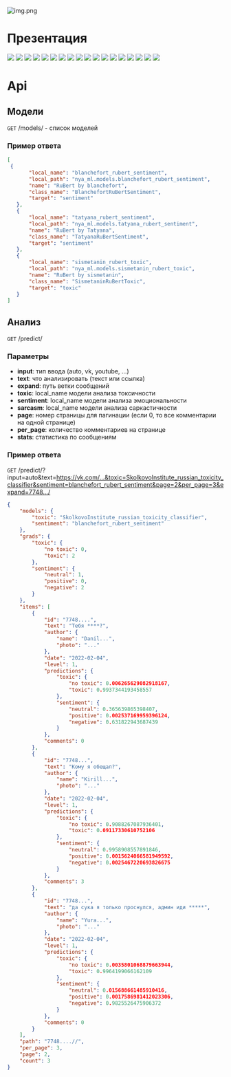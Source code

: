 [//]: # (![]&#40;nya_app/nya_vue/public/logo.png&#41;)
![img.png](img.png)
# Презентация
![](res/Nyaural%20Nyatworks%202.1/Nyaural%20Nyatworks%202.1-01.jpg)
![](res/Nyaural%20Nyatworks%202.1/Nyaural%20Nyatworks%202.1-02.jpg)
![](res/Nyaural%20Nyatworks%202.1/Nyaural%20Nyatworks%202.1-03.jpg)
![](res/Nyaural%20Nyatworks%202.1/Nyaural%20Nyatworks%202.1-04.jpg)
![](res/Nyaural%20Nyatworks%202.1/Nyaural%20Nyatworks%202.1-05.jpg)
![](res/Nyaural%20Nyatworks%202.1/Nyaural%20Nyatworks%202.1-06.jpg)
![](res/Nyaural%20Nyatworks%202.1/Nyaural%20Nyatworks%202.1-07.jpg)
![](res/Nyaural%20Nyatworks%202.1/Nyaural%20Nyatworks%202.1-08.jpg)
![](res/Nyaural%20Nyatworks%202.1/Nyaural%20Nyatworks%202.1-09.jpg)
![](res/Nyaural%20Nyatworks%202.1/Nyaural%20Nyatworks%202.1-10.jpg)
![](res/Nyaural%20Nyatworks%202.1/Nyaural%20Nyatworks%202.1-11.jpg)
![](res/Nyaural%20Nyatworks%202.1/Nyaural%20Nyatworks%202.1-12.jpg)
![](res/Nyaural%20Nyatworks%202.1/Nyaural%20Nyatworks%202.1-13.jpg)
![](res/Nyaural%20Nyatworks%202.1/Nyaural%20Nyatworks%202.1-14.jpg)
![](res/Nyaural%20Nyatworks%202.1/Nyaural%20Nyatworks%202.1-15.jpg)
![](res/Nyaural%20Nyatworks%202.1/Nyaural%20Nyatworks%202.1-16.jpg)
![](res/Nyaural%20Nyatworks%202.1/Nyaural%20Nyatworks%202.1-17.jpg)
[![](res/Nyaural%20Nyatworks%202.1/Nyaural%20Nyatworks%202.1-18.jpg)](https://youtu.be/uRkytINHSEg)

# Api
## Модели
`GET` /models/ - список моделей
### Пример ответа
 ```json
[
  {
        "local_name": "blanchefort_rubert_sentiment",
        "local_path": "nya_ml.models.blanchefort_rubert_sentiment",
        "name": "RuBert by blanchefort",
        "class_name": "BlanchefortRuBertSentiment",
        "target": "sentiment"
    },
    {
        "local_name": "tatyana_rubert_sentiment",
        "local_path": "nya_ml.models.tatyana_rubert_sentiment",
        "name": "RuBert by Tatyana",
        "class_name": "TatyanaRuBertSentiment",
        "target": "sentiment"
    },
    {
        "local_name": "sismetanin_rubert_toxic",
        "local_path": "nya_ml.models.sismetanin_rubert_toxic",
        "name": "RuBert by sismetanin",
        "class_name": "SismetaninRuBertToxic",
        "target": "toxic"
    }
]
```
## Анализ
`GET` /predict/
### Параметры
- **input**: тип ввода (auto, vk, youtube, ...)
- **text**: что анализировать (текст или ссылка)
- **expand**: путь ветки сообщений
- **toxic**: local_name модели анализа токсичности
- **sentiment**: local_name модели анализа эмоциональности
- **sarcasm**: local_name модели анализа саркастичности
- **page**: номер страницы для пагинации (если 0, то все комментарии на одной странице)
- **per_page**: количество комментариев на странице
- **stats**: статистика по сообщениям
### Пример ответа
`GET` /predict/?input=auto&text=https://vk.com/...&toxic=SkolkovoInstitute_russian_toxicity_classifier&sentiment=blanchefort_rubert_sentiment&page=2&per_page=3&expand=7748.../
```json
{
    "models": {
        "toxic": "SkolkovoInstitute_russian_toxicity_classifier",
        "sentiment": "blanchefort_rubert_sentiment"
    },
    "grads": {
        "toxic": {
            "no toxic": 0,
            "toxic": 2
        },
        "sentiment": {
            "neutral": 1,
            "positive": 0,
            "negative": 2
        }
    },
    "items": [
        {
            "id": "7748....",
            "text": "Тебя ****?",
            "author": {
                "name": "Danil...",
                "photo": "..."
            },
            "date": "2022-02-04",
            "level": 1,
            "predictions": {
                "toxic": {
                    "no toxic": 0.006265629082918167,
                    "toxic": 0.9937344193458557
                },
                "sentiment": {
                    "neutral": 0.365639865398407,
                    "positive": 0.002537169959396124,
                    "negative": 0.631822943687439
                }
            },
            "comments": 0
        },
        {
            "id": "7748...",
            "text": "Кому я обещал?",
            "author": {
                "name": "Kirill...",
                "photo": "..."
            },
            "date": "2022-02-04",
            "level": 1,
            "predictions": {
                "toxic": {
                    "no toxic": 0.9088267087936401,
                    "toxic": 0.09117330610752106
                },
                "sentiment": {
                    "neutral": 0.9958908557891846,
                    "positive": 0.0015624066581949592,
                    "negative": 0.0025467220693826675
                }
            },
            "comments": 3
        },
        {
            "id": "7748...",
            "text": "да сука я только проснулся, админ иди *****",
            "author": {
                "name": "Yura...",
                "photo": "..."
            },
            "date": "2022-02-04",
            "level": 1,
            "predictions": {
                "toxic": {
                    "no toxic": 0.0035801068879663944,
                    "toxic": 0.9964199066162109
                },
                "sentiment": {
                    "neutral": 0.015688661485910416,
                    "positive": 0.0017586981412023306,
                    "negative": 0.9825526475906372
                }
            },
            "comments": 0
        }
    ],
    "path": "7748....//",
    "per_page": 3,
    "page": 2,
    "count": 3
}
```